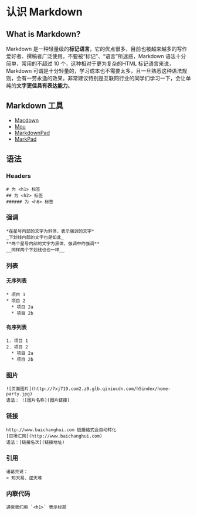 # 认识 Markdown

## What is Markdown?
Markdown 是一种轻量级的**标记语言**，它的优点很多，目前也被越来越多的写作爱好者、撰稿者广泛使用。不要被“标记”、“语言”所迷惑，Markdown 语法十分简单，常用的不超过 10 个，这种相对于更为复杂的HTML 标记语言来说，Markdown 可谓是十分轻量的，学习成本也不需要太多，且一旦熟悉这种语法规则，会有一劳永逸的效果。非常建议特别是互联网行业的同学们学习一下，会让单纯的**文字更佳具有表达能力**。

## Markdown 工具
* [Macdown](http://macdown.uranusjr.com/)
* [Mou](http://mouapp.com/)
* [MarkdownPad](http://www.markdownpad.com/)
* [MarkPad](http://code52.org/DownmarkerWPF/)

## 语法
### Headers
```
# 为 <h1> 标签
## 为 <h2> 标签
###### 为 <h6> 标签
```

### 强调
```
*在星号内部的文字为斜体，表示强调的文字*
_下划线内部的文字也是如此_
**两个星号内部的文字为黑体，强调中的强调**
__同样两个下划线也也一样__
```

### 列表

#### 无序列表
```
* 项目 1
* 项目 2
  * 项目 2a
  * 项目 2b
```
#### 有序列表
```
1. 项目 1
2. 项目 2
  * 项目 2a
  * 项目 2b
```

### 图片
```
![页面图片](http://7xj719.com2.z0.glb.qiniucdn.com/h5index/home-party.jpg)
语法： ![图片名称](图片链接)
```

### 链接
```
http://www.baichanghui.com 链接格式会自动转化
[百场汇网](http://www.baichanghui.com)
语法：[链接名次](链接地址)
```

### 引用
```
诸葛亮说：
> 知天易、逆天难
```

### 内联代码
```
通常我们用 `<h1>` 表示标题
```
